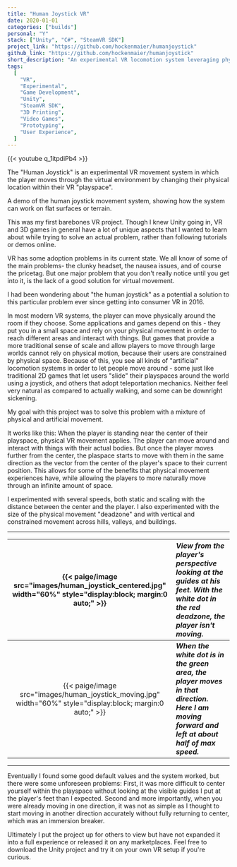```yaml
---
title: "Human Joystick VR"
date: 2020-01-01
categories: ["builds"]
personal: "Y"
stack: ["Unity", "C#", "SteamVR SDK"]
project_link: "https://github.com/hockenmaier/humanjoystick"
github_link: "https://github.com/hockenmaier/humanjoystick"
short_description: "An experimental VR locomotion system leveraging physical playspace movement."
tags:
  [
    "VR",
    "Experimental",
    "Game Development",
    "Unity",
    "SteamVR SDK",
    "3D Printing",
    "Video Games",
    "Prototyping",
    "User Experience",
  ]
---
```


{{< youtube q_1itpdiPb4 >}}

The "Human Joystick" is an experimental VR movement system in which the player moves through the virtual environment by changing their physical location within their VR "playspace".

A demo of the human joystick movement system, showing how the system can work on flat surfaces or terrain.

This was my first barebones VR project. Though I knew Unity going in, VR and 3D games in general have a lot of unique aspects that I wanted to learn about while trying to solve an actual problem, rather than following tutorials or demos online.

VR has some adoption problems in its current state. We all know of some of the main problems- the clunky headset, the nausea issues, and of course the pricetag. But one major problem that you don't really notice until you get into it, is the lack of a good solution for virtual movement.

I had been wondering about "the human joystick" as a potential a solution to this particular problem ever since getting into consumer VR in 2016.

In most modern VR systems, the player can move physically around the room if they choose. Some applications and games depend on this - they put you in a small space and rely on your physical movement in order to reach different areas and interact with things. But games that provide a more traditional sense of scale and allow players to move through large worlds cannot rely on physical motion, because their users are constrained by physical space. Because of this, you see all kinds of "artificial" locomotion systems in order to let people move around - some just like traditional 2D games that let users "slide" their playspaces around the world using a joystick, and others that adopt teleportation mechanics. Neither feel very natural as compared to actually walking, and some can be downright sickening.

My goal with this project was to solve this problem with a mixture of physical and artificial movement.

It works like this: When the player is standing near the center of their playspace, physical VR movement applies. The player can move around and interact with things with their actual bodies. But once the player moves further from the center, the plaspace starts to move with them in the same direction as the vector from the center of the player's space to their current position. This allows for some of the benefits that physical movement experiences have, while allowing the players to more naturally move through an infinite amount of space.

I experimented with several speeds, both static and scaling with the distance between the center and the player. I also experimented with the size of the physical movement "deadzone" and with vertical and constrained movement across hills, valleys, and buildings.

---

| {{< paige/image src="images/human_joystick_centered.jpg" width="60%" style="display:block; margin:0 auto;" >}} | _View from the player's perspective looking at the guides at his feet. With the white dot in the red deadzone, the player isn't moving._         |
| :------------------------------------------------------------------------------------------------------------: | :----------------------------------------------------------------------------------------------------------------------------------------------- |
|  {{< paige/image src="images/human_joystick_moving.jpg" width="60%" style="display:block; margin:0 auto;" >}}  | **_When the white dot is in the green area, the player moves in that direction. Here I am moving forward and left at about half of max speed._** |

---

Eventually I found some good default values and the system worked, but there were some unforeseen problems: First, it was more difficult to center yourself within the playspace without looking at the visible guides I put at the player's feet than I expected. Second and more importantly, when you were already moving in one direction, it was not as simple as I thought to start moving in another direction accurately without fully returning to center, which was an immersion breaker.

Ultimately I put the project up for others to view but have not expanded it into a full experience or released it on any marketplaces. Feel free to download the Unity project and try it on your own VR setup if you're curious.
